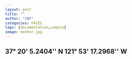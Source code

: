 ```yaml
---
layout: post
title: ""
author: "CBF"
categories: FACES
tags: [documentation,sample]
image: mother.jpg
---
```


## 37° 20' 5.2404'' N 121° 53' 17.2968'' W



